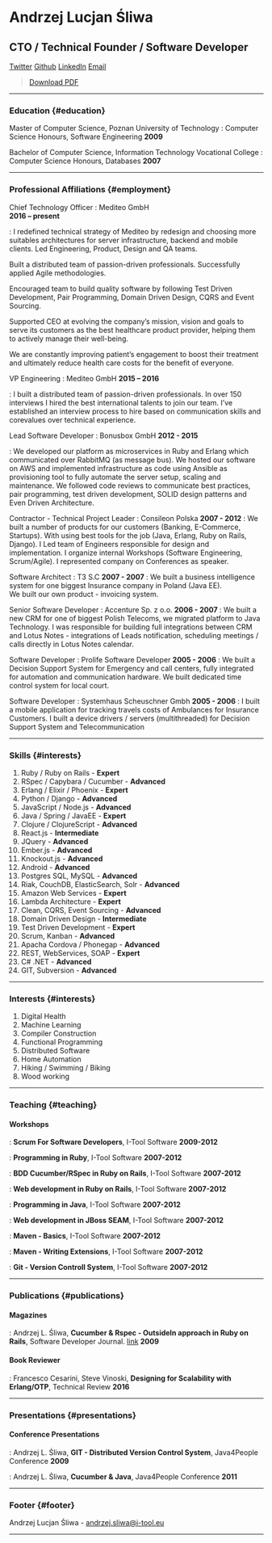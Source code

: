 <script src="https://ajax.googleapis.com/ajax/libs/jquery/2.1.4/jquery.min.js"></script>
<script type='text/javascript'>
  $( document ).ready(function() {
    // clean up some dd's that don't have a p
    $("dd:not(:has('p'))").each(function(i, element) { 
      $(element).wrapInner('<p></p>');
    });

    $.getScript('./stats-ir.js', function() {
      article_stats = data[0]['stats']['articles'];

      $('a').each(function(i, element) { 

        var href = $(element)[0].getAttribute('href');
        if ($(element)[0].innerHTML.indexOf('doi.org') == 0 ) {
          $($(element)[0]).addClass('doiLink');
          var doi = $(element)[0].innerHTML;
          doi = doi.substr(doi.indexOf('/') + 1);  // strip out doi.org/ 
          $($(element)[0]).closest('dd').append('<div data-badge-popover="right" data-badge-type="2" data-doi="' + doi + '" data-hide-no-mentions="true" class="altmetric-embed"></div>');
            metrics = true;
        } else if (href.indexOf('scholar.google.com') > 0) {
          var gsid = href.substring(href.indexOf('cites=') + 6)
          for (var i=0; i<article_stats.length; i++) {
            if (article_stats[i][0].indexOf(gsid) > 0) {
              $($(element)[0]).closest('dd').append('<div class="google-scholar"><a href="' + href +'" ><img src="scholar_logo_long.png" align="left" /></a><span class="metricbubble">' + article_stats[i][1] + '</span></div>');
              $(element).remove()
            }
          }
        } 
      });  
    });

    $.getScript("https://d1bxh8uas1mnw7.cloudfront.net/assets/embed.js", function() {
        $('head').append('<link rel="stylesheet" href="./altmetric-overrides.css" type="text/css" />')
    });

    $('head').append('<link rel="stylesheet" href="genericons/genericons.css" type="text/css" />');

    // Do some link handling
    $("a").attr('target','_blank');

    // change links called "link" to icon
    $("a").filter(function() {
      return $(this).text() === "link";
    }).addClass("with-genericon").addClass("externalLink").attr('alt', 'link to open access version').text(' ');

    // change links called "video" to icon
    $("a").filter(function() {
      return $(this).text() === "video";
    }).addClass("with-genericon").addClass("videoLink").attr('alt', 'link to video').text(' ');

    // change links called "slides" to icon
    $("a").filter(function() {
      return $(this).text() === "slides";
    }).addClass("with-genericon").addClass("slidesLink").attr('alt', 'link to slides').attr('title', 'link to slides').text(' ');

    // change Twitter link to icon
    $("a").filter(function() {
      return $(this).text() === "Twitter";
    }).addClass("with-genericon").addClass("contant-icon").addClass("twitterLink").attr('alt', 'Twitter').attr('title', 'Twitter').text(' ');

    // change Github link to icon
    $("a").filter(function() {
      return $(this).text() === "Github";
    }).addClass("with-genericon").addClass("contant-icon").addClass("githubLink").attr('alt', 'Github').attr('title', 'Github').text(' ');

    // change Github link to icon
    $("a").filter(function() {
      return $(this).text() === "email";
    }).addClass("with-genericon").addClass("contant-icon").addClass("emailLink").attr('alt', 'email').attr('title', 'email').text(' ');    

  });
</script>



# Andrzej Lucjan Śliwa
## CTO / Technical Founder / Software Developer
[Twitter](https://twitter.com/andrzejsliwa)
[Github](https://github.com/andrzejsliwa)
[LinkedIn](https://pl.linkedin.com/in/sliwa)
[Email](mailto:andrzej.sliwa@i-tool.eu)

> [Download PDF](andrzejsliwa.pdf)

------

### Education {#education}

Master of Computer Science, Poznan University of Technology
: Computer Science Honours, Software Engineering
  __2009__

Bachelor of Computer Science, Information Technology Vocational College
: Computer Science Honours, Databases
  __2007__

------

### Professional Affiliations {#employment}

Chief Technology Officer
 : Mediteo GmbH   
 __2016 – present__
 
 : I redefined technical strategy of Mediteo by redesign and choosing more suitables architectures for server infrastructure, backend and mobile clients. Led Engineering, Product, Design and QA teams. 
   
   Built a distributed team of passion-driven professionals. Successfully applied Agile methodologies. 
   
   Encouraged team to build quality software by following Test Driven Development, Pair Programming, Domain Driven Design, CQRS and Event Sourcing. 
   
   Supported CEO at evolving the company’s mission, vision and goals to serve its customers as the best healthcare product provider, helping them to actively manage their well-being.
   
   We are constantly improving patient’s engagement to boost their treatment and ultimately reduce health care costs for the benefit of everyone.

  
VP Engineering 
 : Mediteo GmbH
  __2015 – 2016__
  
 : I built a distributed team of passion-driven professionals. 
 In over 150 interviews I hired the best international talents to join our team. I’ve established an interview process to hire based on communication skills and core­values over technical experience.
   
Lead Software Developer
 : Bonusbox GmbH
  __2012 - 2015__
  
 : We developed our platform as micro­services in Ruby and Erlang which communicated over RabbitMQ (as message bus). We hosted our software on AWS and implemented infrastructure­ as­ code using Ansible as provisioning tool to fully automate the server­ setup, scaling and maintenance. We followed code­ reviews to communicate best­ practices, pair programming, test driven development, SOLID design patterns and Even Driven Architecture.

Contractor - Technical Project Leader
 : Consileon Polska
  __2007 - 2012__
 : We built a number of products for our customers (Banking, E-Commerce, Startups). With using best tools for the job (Java, Erlang, Ruby on Rails, Django). I Led team of Engineers responsible for design and implementation. I organize internal Workshops (Software Engineering, Scrum/Agile). I represented company on Conferences as speaker.

Software Architect
 : T3 S.C
  __2007 - 2007__
 : We built a business intelligence system for one biggest Insurance
   company in Poland (Java EE).  
   We built our own product - invoicing system.

Senior Software Developer
 : Accenture Sp. z o.o.
  __2006 - 2007__
 : We built a new CRM for one of biggest Polish Telecoms, we migrated 
 platform to Java Technology. I was responsible for building full integrations between CRM and Lotus Notes - integrations of Leads notification, scheduling meetings / calls directly in Lotus Notes calendar.

Software Developer
 : Prolife Software Developer
  __2005 - 2006__
 : We built a Decision Support System for Emergency and call centers,
 fully integrated for automation and communication hardware.
 We built dedicated time control system for local court.

Software Developer
 : Systemhaus Scheuschner Gmbh
  __2005 - 2006__
 : I built a mobile application for tracking travels costs of Ambulances for Insurance Customers.
 I built a device drivers / servers (multithreaded) for Decision Support System and Telecommunication


-------

### Skills {#interests}

1. Ruby / Ruby on Rails - **Expert**
2. RSpec / Capybara / Cucumber - **Advanced**
2. Erlang / Elixir / Phoenix - **Expert**
3. Python / Django - **Advanced** 
4. JavaScript / Node.js - **Advanced**
5. Java / Spring / JavaEE - **Expert**
6. Clojure / ClojureScript - **Advanced**
7. React.js - **Intermediate**
8. JQuery - **Advanced**
8. Ember.js - **Advanced**
8. Knockout.js - **Advanced**
9. Android - **Advanced**
10. Postgres SQL, MySQL - **Advanced**
11. Riak, CouchDB, ElasticSearch, Solr - **Advanced**
12. Amazon Web Services - **Expert**
13. Lambda Architecture - **Expert**
14. Clean, CQRS, Event Sourcing - **Advanced**
15. Domain Driven Design - **Intermediate**
16. Test Driven Development - **Expert**
17. Scrum, Kanban - **Advanced**
18. Apacha Cordova / Phonegap - **Advanced**
19. REST, WebServices, SOAP - **Expert**
20. C# .NET - **Advanced**
21. GIT, Subversion - **Advanced**

-------

### Interests {#interests}

1. Digital Health
2. Machine Learning
2. Compiler Construction
3. Functional Programming
4. Distributed Software
5. Home Automation
6. Hiking / Swimming / Biking
9. Wood working

------

### Teaching {#teaching}

#### Workshops
: **Scrum For Software Developers**, I-Tool Software
 __2009-2012__

: **Programming in Ruby**, I-Tool Software
 __2007-2012__

: **BDD Cucumber/RSpec in Ruby on Rails**, I-Tool Software
 __2007-2012__

: **Web development in Ruby on Rails**, I-Tool Software
 __2007-2012__

: **Programming in Java**, I-Tool Software
 __2007-2012__

: **Web development in JBoss SEAM**, I-Tool Software
 __2007-2012__

: **Maven - Basics**, I-Tool Software
 __2007-2012__

: **Maven - Writing Extensions**, I-Tool Software
 __2007-2012__

: **Git - Version Controll System**, I-Tool Software
 __2007-2012__



------
### Publications {#publications}
#### Magazines

: Andrzej L. Śliwa, **Cucumber & Rspec - OutsideIn approach in Ruby on Rails**, Software Developer Journal. [link](http://www.gmmobile.pl/pobieranie/Cucumber_Rspec_SDJ_3-2011.pdf)
__2009__

#### Book Reviewer
: Francesco Cesarini, Steve Vinoski, **Designing for Scalability with Erlang/OTP**, Technical Review
__2016__


------

### Presentations {#presentations}
#### Conference Presentations 
: Andrzej L. Śliwa, **GIT - Distributed Version Control System**, Java4People Conference
__2009__

: Andrzej L. Śliwa, **Cucumber & Java**, Java4People Conference
__2011__

------ 

### Footer {#footer}

Andrzej Lucjan Śliwa - andrzej.sliwa@i-tool.eu

------
